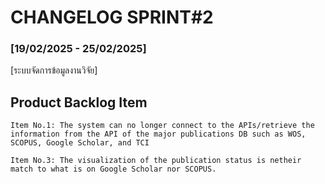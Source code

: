 # CHANGELOG SPRINT#2
### [19/02/2025 - 25/02/2025]
[ระบบจัดการข้อมูลงานวิจัย]
## Product Backlog Item 
    Item No.1: The system can no longer connect to the APIs/retrieve the information from the API of the major publications DB such as WOS, SCOPUS, Google Scholar, and TCI
    
    Item No.3: The visualization of the publication status is netheir match to what is on Google Scholar nor SCOPUS.

